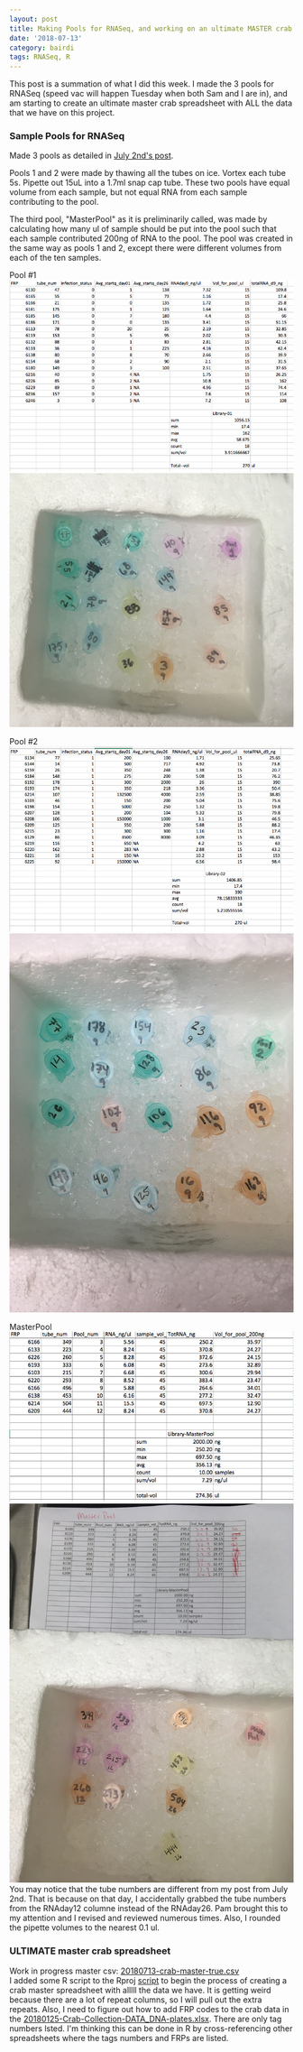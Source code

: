 ```yaml
---
layout: post
title: Making Pools for RNASeq, and working on an ultimate MASTER crab spreadsheet
date: '2018-07-13'
category: bairdi
tags: RNASeq, R
---
```

This post is a summation of what I did this week. I made the 3 pools for RNASeq (speed vac will happen Tuesday when both Sam and I are in), and am starting to create an ultimate master crab spreadsheet with ALL the data that we have on this project. 

### Sample Pools for RNASeq

Made 3 pools as detailed in [July 2nd's post](https://grace-ac.github.io/Pool-scheme-for-Thurs/).

Pools 1 and 2 were made by thawing all the tubes on ice. Vortex each tube 5s. Pipette out 15uL into a 1.7ml snap cap tube. These two pools have equal volume from each sample, but not equal RNA from each sample contributing to the pool.

The third pool, "MasterPool" as it is preliminarily called, was made by calculating how many ul of sample should be put into the pool such that each sample contributed 200ng of RNA to the pool. The pool was created in the same way as pools 1 and 2, except there were different volumes from each of the ten samples.

Pool #1              
![img](../notebook-images/20180702-L1_uninfected.png)
![img](../notebook-images/20180713-pool1.jpg)

Pool #2         
![img](../notebook-images/20180702-L2_infected.png)
![img](../notebook-images/20180713-Pool2.jpg)

MasterPool
![img](../notebook-images/20180713-masterpool.png)
![img](../notebook-images/20180713-MasterPool.jpg)
You may notice that the tube numbers are different from my post from July 2nd. That is because on that day, I accidentally grabbed the tube numbers from the RNAday12 columne instead of the RNAday26. Pam brought this to my attention and I revised and reviewed numerous times. Also, I rounded the pipette volumes to the nearest 0.1 ul. 

### ULTIMATE master crab spreadsheet
Work in progress master csv: [20180713-crab-master-true.csv](https://github.com/grace-ac/crab-sample-selection/blob/master/20180713-crab-master-true.csv)          
I added some R script to the Rproj [script](https://github.com/grace-ac/crab-sample-selection/blob/master/scripts/sample-selection.R) to begin the process of creating a crab master spreadsheet with alllll the data we have. It is getting weird because there are a lot of repeat columns, so I will pull out the extra repeats. Also, I need to figure out how to add FRP codes to the crab data in the [20180125-Crab-Collection-DATA_DNA-plates.xlsx](https://github.com/RobertsLab/project-crab/blob/master/data/20180125-Crab-Collection-DATA_DNA-plates.xlsx). There are only tag numbers lsted. I'm thinking this can be done in R by cross-referencing other spreadsheets where the tags numbers and FRPs are listed.
